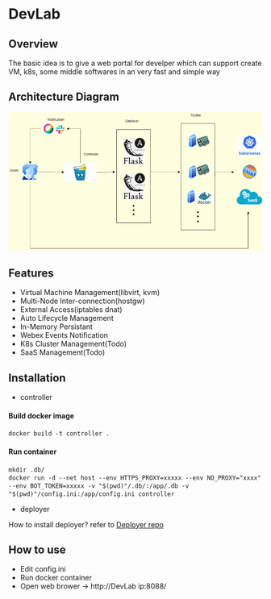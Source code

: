 ﻿# DevLab
## Overview
The basic idea is to give a web portal for develper  which can support create VM, k8s, some middle softwares in an very fast and simple way

## Architecture Diagram
![architecture diagram](./views/image/DevLab.png)

## Features
- Virtual Machine Management(libvirt, kvm)
- Multi-Node Inter-connection(hostgw)
- External Access(iptables dnat)
- Auto Lifecycle Management
- In-Memory Persistant
- Webex Events Notification
- K8s Cluster Management(Todo)
- SaaS Management(Todo)

## Installation
- controller 
#### Build docker image
```
docker build -t controller .
```
#### Run container
```
mkdir .db/
docker run -d --net host --env HTTPS_PROXY=xxxxx --env NO_PROXY="xxxx" --env BOT_TOKEN=xxxxx -v "$(pwd)"/.db/:/app/.db -v "$(pwd)"/config.ini:/app/config.ini controller
```
- deployer


How to install deployer? refer to [Deployer repo](https://github.com/JinlongWukong/DevLab-ansible)

## How to use
- Edit config.ini 
- Run docker container
- Open web brower -> http://DevLab ip:8088/
